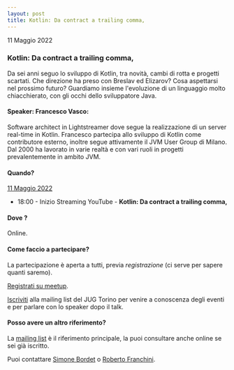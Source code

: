 ```yaml
---
layout: post
title: Kotlin: Da contract a trailing comma,
---
```


11 Maggio 2022

### Kotlin: Da contract a trailing comma,

Da sei anni seguo lo sviluppo di Kotlin, tra novità, cambi di rotta e progetti scartati. Che direzione ha preso con Breslav ed Elizarov? Cosa aspettarsi nel prossimo futuro? Guardiamo insieme l'evoluzione di un linguaggio molto chiacchierato, con gli occhi dello sviluppatore Java.

#### Speaker: Francesco Vasco:

Software architect in Lightstreamer dove segue la realizzazione di un server real-time in Kotlin. Francesco partecipa allo sviluppo di Kotlin come contributore esterno, inoltre segue attivamente il JVM User Group di Milano. Dal 2000 ha lavorato in varie realtà e con vari ruoli in progetti prevalentemente in ambito JVM.


#### Quando?

<u>11 Maggio 2022</u>

* 18:00 - Inizio Streaming YouTube - **Kotlin: Da contract a trailing comma,**

#### Dove ?

Online.

#### Come faccio a partecipare?

La partecipazione è aperta a tutti, previa *registrazione* (ci serve per sapere quanti saremo).

[Registrati su meetup](https://www.meetup.com/JUGTorino/events/285837443/).

[Iscriviti](/subscribe/) alla mailing list del JUG Torino per venire a conoscenza degli eventi e per parlare con lo speaker dopo il talk.

#### Posso avere un altro riferimento?

La [mailing list](https://groups.yahoo.com/groups/it-torino-java-jug) è il riferimento principale, la puoi consultare anche online se sei già iscritto.

Puoi contattare [Simone Bordet](/people/simonebordet/) o [Roberto Franchini](/people/robertofranchini/).
